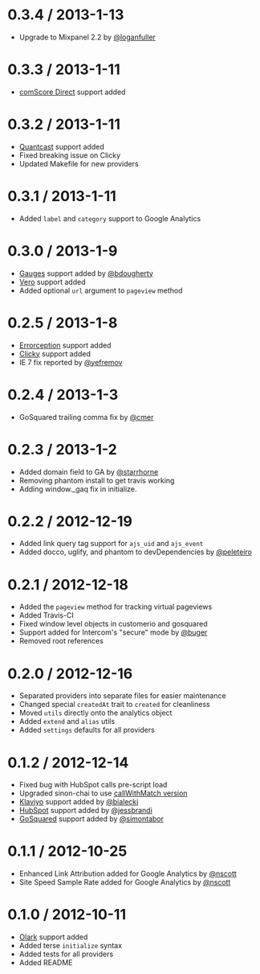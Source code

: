 
0.3.4 / 2013-1-13
==================

* Upgrade to Mixpanel 2.2 by [@loganfuller](https://github.com/loganfuller)

0.3.3 / 2013-1-11
==================

* [comScore Direct](http://direct.comscore.com) support added

0.3.2 / 2013-1-11
==================

* [Quantcast](http://quantcast.com) support added
* Fixed breaking issue on Clicky
* Updated Makefile for new providers


0.3.1 / 2013-1-11
==================

* Added `label` and `category` support to Google Analytics

0.3.0 / 2013-1-9
==================

* [Gauges](http://get.gaug.es/) support added by [@bdougherty](https://github.com/bdougherty)
* [Vero](http://www.getvero.com/) support added
* Added optional `url` argument to `pageview` method

0.2.5 / 2013-1-8
==================

* [Errorception](http://errorception.com/) support added
* [Clicky](http://clicky.com/) support added
* IE 7 fix reported by [@yefremov](https://github.com/yefremov)

0.2.4 / 2013-1-3
==================

* GoSquared trailing comma fix by [@cmer](https://github.com/cmer)

0.2.3 / 2013-1-2
==================

* Added domain field to GA by [@starrhorne](https://github.com/starrhorne)
* Removing phantom install to get travis working
* Adding window._gaq fix in initialize.

0.2.2 / 2012-12-19
==================

* Added link query tag support for `ajs_uid` and `ajs_event`
* Added docco, uglify, and phantom to devDependencies by [@peleteiro](https://github.com/peleteiro)

0.2.1 / 2012-12-18
==================

* Added the `pageview` method for tracking virtual pageviews
* Added Travis-CI
* Fixed window level objects in customerio and gosquared
* Support added for Intercom's "secure" mode by [@buger](https://github.com/buger)
* Removed root references


0.2.0 / 2012-12-16
==================

* Separated providers into separate files for easier maintenance
* Changed special `createdAt` trait to `created` for cleanliness
* Moved `utils` directly onto the analytics object
* Added `extend` and `alias` utils
* Added `settings` defaults for all providers


0.1.2 / 2012-12-14
==================

* Fixed bug with HubSpot calls pre-script load
* Upgraded sinon-chai to use [callWithMatch version](https://github.com/obmarg/sinon-chai/blob/f7aa7eccd6c0c18a3e1fc524a246a50c1a29c916/lib/sinon-chai.js)
* [Klaviyo](http://www.klaviyo.com/) support added by [@bialecki](https://github.com/bialecki)
* [HubSpot](http://www.hubspot.com/) support added by [@jessbrandi](https://github.com/jessbrandi)
* [GoSquared](https://www.gosquared.com/) support added by [@simontabor](https://github.com/simontabor)


0.1.1 / 2012-10-25
==================

* Enhanced Link Attribution added for Google Analytics by [@nscott](https://github.com/nscott)
* Site Speed Sample Rate added for Google Analytics by [@nscott](https://github.com/nscott)


0.1.0 / 2012-10-11 
==================

* [Olark](http://www.olark.com/) support added
* Added terse `initialize` syntax
* Added tests for all providers
* Added README

